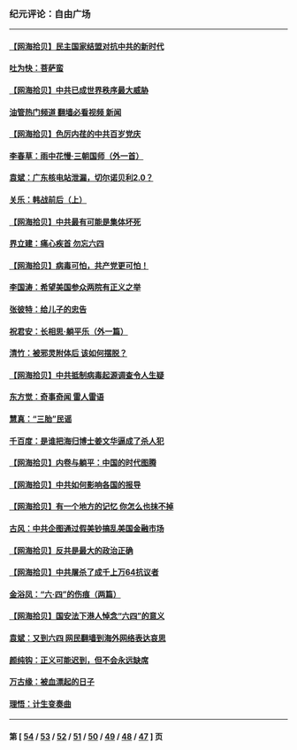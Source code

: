 ### 纪元评论：自由广场
---
#### [【网海拾贝】民主国家结盟对抗中共的新时代](../../pages/nsc993/n13031717.md?06190330) 
#### [吐为快：菩萨蛮](../../pages/nsc993/n13030033.md?06190330) 
#### [【网海拾贝】中共已成世界秩序最大威胁](../../pages/nsc993/n13028138.md?06190330) 
#### [油管热门频道 翻墙必看视频 新闻](ok?06190330)
#### [【网海拾贝】色厉内荏的中共百岁党庆](../../pages/nsc993/n13025582.md?06190330) 
#### [李春草：雨中花慢‧三朝国师（外一首）](../../pages/nsc993/n13025567.md?06190330) 
#### [袁斌：广东核电站泄漏，切尔诺贝利2.0？](../../pages/nsc993/n13025475.md?06190330) 
#### [关乐：韩战前后（上）](../../pages/nsc993/n13025387.md?06190330) 
#### [【网海拾贝】中共最有可能是集体坏死](../../pages/nsc993/n13023101.md?06190330) 
#### [界立建：痛心疾首 勿忘六四](../../pages/nsc993/n13022339.md?06190330) 
#### [【网海拾贝】病毒可怕，共产党更可怕！](../../pages/nsc993/n13020728.md?06190330) 
#### [李国涛：希望美国参众两院有正义之举](../../pages/nsc993/n13020674.md?06190330) 
#### [张彼特：给儿子的忠告](../../pages/nsc993/n13018934.md?06190330) 
#### [祝君安：长相思‧躺平乐（外一篇）](../../pages/nsc993/n13018923.md?06190330) 
#### [清竹：被邪灵附体后 该如何摆脱？](../../pages/nsc993/n13018877.md?06190330) 
#### [【网海拾贝】中共抵制病毒起源调查令人生疑](../../pages/nsc993/n13017785.md?06190330) 
#### [东方觉：奇事奇闻 雷人雷语](../../pages/nsc993/n13017577.md?06190330) 
#### [慧真：“三胎”民谣](../../pages/nsc993/n13017394.md?06190330) 
#### [千百度：是谁把海归博士姜文华逼成了杀人犯](../../pages/nsc993/n13015218.md?06190330) 
#### [【网海拾贝】内卷与躺平：中国的时代图腾](../../pages/nsc993/n13016128.md?06190330) 
#### [【网海拾贝】中共如何影响各国的报导](../../pages/nsc993/n13012599.md?06190330) 
#### [【网海拾贝】有一个地方的记忆 你怎么也抹不掉](../../pages/nsc993/n13009802.md?06190330) 
#### [古风：中共企图通过假美钞搞乱美国金融市场](../../pages/nsc993/n13009626.md?06190330) 
#### [【网海拾贝】反共是最大的政治正确](../../pages/nsc993/n13007051.md?06190330) 
#### [【网海拾贝】中共屠杀了成千上万64抗议者](../../pages/nsc993/n13002713.md?06190330) 
#### [金浴凤：“六·四”的伤痕（两篇）](../../pages/nsc993/n13001719.md?06190330) 
#### [【网海拾贝】国安法下港人悼念“六四”的意义](../../pages/nsc993/n13001039.md?06190330) 
#### [袁斌：又到六四 网民翻墙到海外网络表达哀思](../../pages/nsc993/n13000995.md?06190330) 
#### [颜纯钩：正义可能迟到，但不会永远缺席](../../pages/nsc993/n13000920.md?06190330) 
#### [万古缘：被血漂起的日子](../../pages/nsc993/n13000914.md?06190330) 
#### [理悟：计生变奏曲](../../pages/nsc993/n13000414.md?06190330) 

---
#### 第 [ [54](./54.md?06190330) / [53](./53.md?06190330) / [52](./52.md?06190330) / [51](./51.md?06190330) / [50](./50.md?06190330) / [49](./49.md?06190330) / [48](./48.md?06190330) / [47](./47.md?06190330) ] 页
